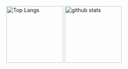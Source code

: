 <p align="left"> 
  <img alt="Top Langs" height="150px" src="https://github-readme-stats.vercel.app/api/top-langs/?username=kazamarain{&layout=compact&count_private=true&show_icons=true&theme=onedark" />
  <img alt="github stats" height="150px" src="https://github-readme-stats.vercel.app/api?username=kazamarain&count_private=true&show_icons=true&show_icons=true&theme=onedark" />
</p>



